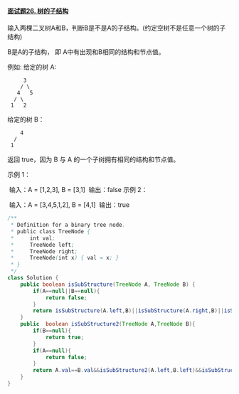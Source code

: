 #### [面试题26. 树的子结构](https://leetcode-cn.com/problems/shu-de-zi-jie-gou-lcof/)

输入两棵二叉树A和B，判断B是不是A的子结构。(约定空树不是任意一个树的子结构)

B是A的子结构， 即 A中有出现和B相同的结构和节点值。

例如:
给定的树 A:

```
     3
    / \
   4   5
  / \
 1   2
```

给定的树 B：

```
    4 
  /
 1
```

返回 true，因为 B 与 A 的一个子树拥有相同的结构和节点值。

示例 1：

​	输入：A = [1,2,3], B = [3,1]
​	输出：false
示例 2：

​	输入：A = [3,4,5,1,2], B = [4,1]
​	输出：true

```java
/**
 * Definition for a binary tree node.
 * public class TreeNode {
 *     int val;
 *     TreeNode left;
 *     TreeNode right;
 *     TreeNode(int x) { val = x; }
 * }
 */
class Solution {
    public boolean isSubStructure(TreeNode A, TreeNode B) {
        if(A==null||B==null){
            return false;
        }
        return isSubStructure(A.left,B)||isSubStructure(A.right,B)||isSubStructure2(A,B);
    }
    public  boolean isSubStructure2(TreeNode A,TreeNode B){
        if(B==null){
            return true;
        }
        if(A==null){
            return false;
        }
        return A.val==B.val&&isSubStructure2(A.left,B.left)&&isSubStructure2(A.right,B.right);
    }
}
```



